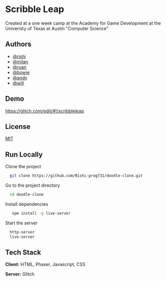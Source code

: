 
# Scribble Leap

Created at a one week camp at the Academy for Game Development at the Univeristy of Texas at Austin "Computer Science"



## Authors

- [@rishi](https://github.com/Rishi-prog731)
- [@milan](https://github.com/milanvlds259)
- [@ryan](https://github.com/ryanbenes88)
- [@bowie](https://github.com/ProBassoonist)
- [@andy](https://github.com/axdyv)
- [@will](https://github.com/Squeakerman)
## Demo

https://glitch.com/edit/#!/scribbleleap



## License

[MIT](https://choosealicense.com/licenses/mit/)


## Run Locally

Clone the project

```bash
  git clone https://github.com/Rishi-prog731/doodle-clone.git
```

Go to the project directory

```bash
  cd doodle-clone
```

Install dependencies

```bash
   npm install -g live-server
```

Start the server

```bash
  http-server
  live-server
```


## Tech Stack

**Client:** HTML, Phaser, Javascript, CSS

**Server:** Glitch

